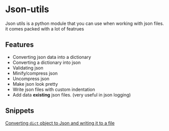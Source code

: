 # Json-utils

Json utils is a python module that you can use when working with json files.
it comes packed with a lot of featrues

## Features

- Converting json data into a dictionary
- Converting a dictionary into json
- Validating json
- Minify/compress json
- Uncompress json
- Make json look pretty
- Write json files with custom indentation
- Add data **existing** json files. (very useful in json logging)

## Snippets

[Converting `dict` object to Json and writing it to a file](./snippets/DICT_TO_JSON_WRITE.md)
